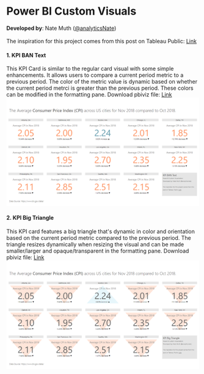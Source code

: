 # Power BI Custom Visuals
**Developed by**: Nate Muth ([@analyticsNate](https://twitter.com/analyticsnate))<br>
 <br>
The inspiration for this project comes from this post on Tableau Public: [Link](https://public.tableau.com/en-us/s/gallery/20-ways-visualize-kpis?utm_source=Hootsuite&utm_medium=Social&utm_campaign=TableauSocial)
 <br>
#### 1. KPI BAN Text
This KPI Card is similar to the regular card visual with some simple enhancements. It allows users to compare a current period metric to a previous period. The color of the metric value is dynamic based on whether the current period metrci is greater than the previous period. These colors can be modified in the formatting pane. Download pbiviz file: [Link](https://github.com/analyticsnate/power-bi-custom-visuals/blob/master/packagedVisuals/banText1.pbiviz) <br>
![alt text](https://github.com/analyticsnate/power-bi-custom-visuals/blob/master/images/banText1_CPI.PNG)

#### 2. KPI Big Triangle
This KPI card features a big triangle that's dynamic in color and orientation based on the current period metric compared to the previous period. The triangle resizes dynamically when resizing the visual and can be made smaller/larger and opaque/transparent in the formatting pane. Download pbiviz file: [Link](https://github.com/analyticsnate/power-bi-custom-visuals/blob/master/packagedVisuals/banTriangle2.pbiviz) <br>
![alt text](https://github.com/analyticsnate/power-bi-custom-visuals/blob/master/images/banTriangle2_CPI.PNG)
